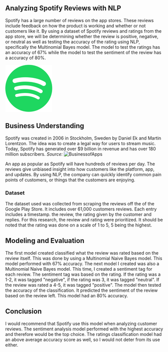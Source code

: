 <!-- Analyzing Spotify Reviews with NLP -->
## Analyzing Spotify Reviews with NLP

Spotify has a large number of reviews on the app stores. These reviews include feedback on how the product is working and whether or not customers like it. By using a dataset of Spotify reviews and ratings from the app store, we will be determining whether the review is positive, negative, or neutral as well as testing the accuracy of the rating using NLP, specifically the Multinomial Bayes model. The model to test the ratings has an accuracy of 67% while the model to test the sentiment of the review has a accuracy of 80%.


![alt text](Spotify_logo_without_text.svg.png)


<!-- Business Understanding -->
## Business Understanding

Spotify was created in 2006 in Stockholm, Sweden by Daniel Ek and Martin Lorentzon. The idea was to create a legal way for users to stream music. Today, Spotify has generated over $9 billion in revenue and has over 180 million subscribers.
*Source:* ![BusinessofApps](https://www.businessofapps.com/data/spotify-statistics/)

An app as popular as Spotify will have hundreds of reviews per day. The reviews give unbiased insight into how customers like the platform, app, and updates. By using NLP, the company can quickly identify common pain points of customers, or things that the customers are enjoying.

### Dataset

The dataset used was collected from scraping the reviews off the of the Google Play Store. It includes over 61,000 customers reviews. Each entry includes a timestamp. the review, the rating given by the customer and replies. For this research, the review and rating were prioritized. It should be noted that the rating was done on a scale of 1 to 5, 5 being the highest. 


<!-- Modeling and Evaluation -->
## Modeling and Evaluation

The first model created classified what the review was rated based on the review itself. This was done by using a Multinomial Naive Bayes model. This model performed with 67% accuracy. The next model I created was also a Multinomial Naive Bayes model. This time, I created a sentiment tag for each review. The sentiment tag was based on the rating. If the rating was a 1-2, it was tagged "negative", if the rating was 3, it was tagged "neutral". If the review was rated a 4-5, it was tagged "positive". The model then tested the accuracy of the classification. It predicted the sentiment of the review based on the review left. This model had an 80% accuracy.


<!-- Conclusion -->
## Conclusion

I would recommend that Spotify use this model when analyzing customer reviews. The sentiment analysis model performed with the highest accuracy and therefore would be the top choice. The ratings classification model had an above average accuracy score as well, so I would not deter from its use either.


